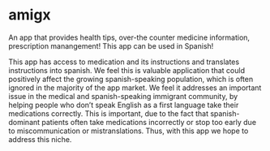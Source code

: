 # amigx

An app that provides health tips, over-the counter medicine information, prescription manangement! This app can be used in Spanish!

This app has access to medication and its instructions and translates instructions into spanish. We feel this is valuable application that could positively affect the growing spanish-speaking population, which is often ignored in the majority of the app market. We feel it addresses an important issue in the medical and spanish-speaking immigrant community, by helping people who don’t speak English as a first language take their medications correctly. This is important, due to the fact that spanish-dominant patients often take medications incorrectly or stop too early due to miscommunication or mistranslations. Thus, with this app we hope to address this niche.
